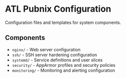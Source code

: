 # ATL Pubnix Configuration

Configuration files and templates for system components.

## Components

- `nginx/` - Web server configuration
- `ssh/` - SSH server hardening configuration
- `systemd/` - Service definitions and user slices
- `security/` - AppArmor profiles and security policies
- `monitoring/` - Monitoring and alerting configuration